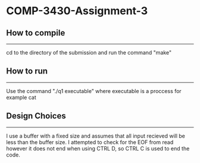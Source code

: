 # COMP-3430-Assignment-3

## How to compile

---

cd to the directory of the submission and run the command "make"

## How to run

---

Use the command "./q1 executable"
where executable is a proccess for example cat

## Design Choices

---

I use a buffer with a fixed size and assumes that all input recieved will be less than the buffer size. I attempted to check for the EOF from read however it does not end when using CTRL D, so CTRL C is used to end the code.
